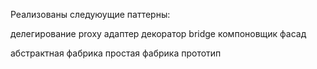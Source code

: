 Реализованы следуюущие паттерны: 

делегирование
proxy
адаптер
декоратор
bridge
компоновщик
фасад

абстрактная фабрика
простая фабрика
прототип